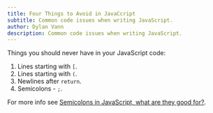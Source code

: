 ```yaml
---
title: Four Things to Avoid in JavaCcript
subtitle: Common code issues when writing JavaScript.
author: Dylan Vann
description: Common code issues when writing JavaScript.
---
```


Things you should never have in your JavaScript code:

1. Lines starting with `[`.
2. Lines starting with `(`.
3. Newlines after `return`.
4. Semicolons - `;`.

For more info see [Semicolons in JavaScript, what are they good for?]().
